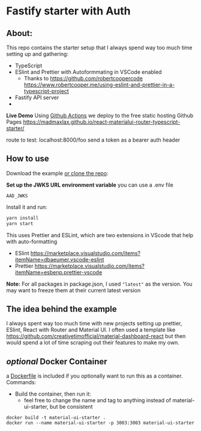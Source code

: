 # Fastify starter with Auth


## About:

This repo contains the starter setup that I always spend way too much time setting up and gathering:

- TypeScript
- ESlint and Prettier with Autoformmating in VSCode enabled
  - Thanks to https://github.com/robertcoopercode https://www.robertcooper.me/using-eslint-and-prettier-in-a-typescript-project
- Fastify API server
- 

**Live Demo** 
Using [Github Actions](https://github.com/madmaxlax/react-materialui-router-typescript-starter/blob/main/.github/workflows/deploy-to-gh-pages.yml) we deploy to the free static hosting Github Pages
https://madmaxlax.github.io/react-materialui-router-typescript-starter/ 

route to test: 
localhost:8000/foo
send a token as a bearer auth header

## How to use

Download the example [or clone the repo](https://github.com/madmaxlax/ts-fastify-with-auth-starter):

**Set up the JWKS URL environment variable**
you can use a .env file

`AAD_JWKS`

Install it and run:

```sh
yarn install
yarn start
```

This uses Prettier and ESLint, which are two extensions in VScode that help with auto-formatting
 - ESlint https://marketplace.visualstudio.com/items?itemName=dbaeumer.vscode-eslint
 - Prettier https://marketplace.visualstudio.com/items?itemName=esbenp.prettier-vscode


**Note:**
For all packages in package.json, I used `"latest"` as the version. 
You may want to freeze them at their current latest version 


## The idea behind the example

I always spent way too much time with new projects setting up prettier, ESlint, React with Router and Material UI. 
I often used a template like https://github.com/creativetimofficial/material-dashboard-react but then would spend a lot of time scraping out their features to make my own. 



## *optional* Docker Container 

a [Dockerfile](https://github.com/madmaxlax/react-materialui-router-typescript-starter/blob/main/Dockerfile) is included if you optionally want to run this as a container. 
Commands:

 - Build the container, then run it: 
    - feel free to change the name and tag to anything instead of material-ui-starter, but be consistent

```
docker build -t material-ui-starter .
docker run --name material-ui-starter -p 3003:3003 material-ui-starter
```
